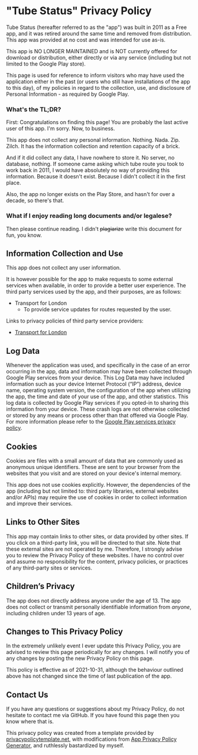 # "Tube Status" Privacy Policy

Tube Status (hereafter referred to as the "app") was built in 2011 as a Free app, and it was retired around the same time and removed from distribution. This app was provided at no cost and was intended for use as-is.

This app is NO LONGER MAINTAINED and is NOT currently offered for download or distribution, either directly or via any service (including but not limited to the Google Play store).

This page is used for reference to inform visitors who may have used the application either in the past (or users who still have installations of the app to this day), of my policies in regard to the collection, use, and disclosure of Personal Information - as required by Google Play.

### What's the TL;DR?

First: Congratulations on finding this page! You are probably the last active user of this app. I'm sorry. Now, to business.

This app does not collect any personal information. Nothing. Nada. Zip. Zilch. It has the information collection and retention capacity of a brick.

And if it did collect any data, I have nowhere to store it. No server, no database, nothing. If someone came asking which tube route you took to work back in 2011, I would have absolutely no way of providing this information. Because it doesn't exist. Because I didn't collect it in the first place.

Also, the app no longer exists on the Play Store, and hasn't for over a decade, so there's that.

### What if I enjoy reading long documents and/or legalese?

Then please continue reading. I didn't ~~plagiarize~~ write this document for fun, you know.

## Information Collection and Use

This app does not collect any user information.

It is however possible for the app to make requests to some external services when available, in order to provide a better user experience. The third party services used by the app, and their purposes, are as follows:

* Transport for London
	* To provide service updates for routes requested by the user.

Links to privacy policies of third party service providers:

*	[Transport for London](https://tfl.gov.uk/corporate/privacy-and-cookies/privacy-and-data-protection-policy)

## Log Data

Whenever the application was used, and specifically in the case of an error occurring in the app, data and information may have been collected through Google Play services from your device. This Log Data may have included information such as your device Internet Protocol (“IP”) address, device name, operating system version, the configuration of the app when utilizing the app, the time and date of your use of the app, and other statistics. This log data is collected by Google Play services if you opted-in to sharing this information from your device. These crash logs are not otherwise collected or stored by any means or process other than that offered via Google Play. For more information please refer to the [Google Play services privacy policy](https://www.google.com/policies/privacy/).

## Cookies

Cookies are files with a small amount of data that are commonly used as anonymous unique identifiers. These are sent to your browser from the websites that you visit and are stored on your device's internal memory.

This app does not use cookies explicitly. However, the dependencies of the app (including but not limited to: third party libraries, external websites and/or APIs) may require the use of cookies in order to collect information and improve their services.

## Links to Other Sites

This app may contain links to other sites, or data provided by other sites. If you click on a third-party link, you will be directed to that site. Note that these external sites are not operated by me. Therefore, I strongly advise you to review the Privacy Policy of these websites. I have no control over and assume no responsibility for the content, privacy policies, or practices of any third-party sites or services.

## Children’s Privacy

The app does not directly address anyone under the age of 13. The app does not collect or transmit personally identifiable information from *anyone*, including children under 13 years of age.

## Changes to This Privacy Policy

In the extremely unlikely event I ever update this Privacy Policy, you are advised to review this page periodically for any changes. I will notify you of any changes by posting the new Privacy Policy on this page.

This policy is effective as of 2021-10-31, although the behaviour outlined above has not changed since the time of last publication of the app.

## Contact Us

If you have any questions or suggestions about my Privacy Policy, do not hesitate to contact me via GitHub. If you have found this page then you know where that is.

This privacy policy was created from a template provided by [privacypolicytemplate.net](https://privacypolicytemplate.net), with modifications from [App Privacy Policy Generator](https://app-privacy-policy-generator.nisrulz.com/), and ruthlessly bastardized by myself.
